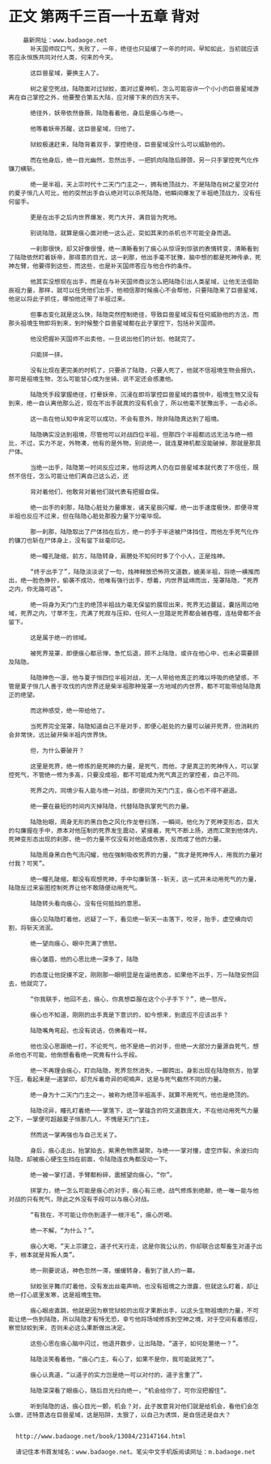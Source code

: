 # 正文 第两千三百一十五章 背对
        最新网址：www.badaoge.net
          补天国师叹口气，失败了，一年，绝径也只延缓了一年的时间，早知如此，当初就应该答应永恒族共同对付人类，何来的今天。
      
          这巨兽星域，要换主人了。
      
          树之星空死战，陆隐面对过狱蛟，面对过夏神机，怎么可能容许一个小小的巨兽星域游离在自己掌控之外，他要整合第五大陆，应对接下来的四方天平。
      
          绝径外，妖帝依然昏厥，陆隐看着他，身后是痕心与绝一。
      
          他等着妖帝苏醒，这巨兽星域，归他了。
      
          狱蛟极速赶来，陆隐背着双手，掌控绝径，巨兽星域没什么可以威胁他的。
      
          而在他身后，绝一目光幽然，忽然出手，一把抓向陆隐后脖颈，另一只手掌控死气化作镰刀横斩。
      
          绝一是半祖，天上宗时代十二天门门主之一，拥有绝顶战力，不是陆隐在树之星空对付的夏子恒几人可比，他的突然出手自认绝对可以杀死陆隐，他瞬间爆发了半祖绝顶战力，没有任何留手。
      
          更是在出手之后内世界爆发，死门大开，满目皆为死地。
      
          别说陆隐，就算是痕心面对绝一这么近，突如其来的杀机也不可能全身而退。
      
          一刹那很快，却又好像很慢，绝一清晰看到了痕心从惊讶到惊骇的表情转变，清晰看到了陆隐依然盯着妖帝，那得意的目光，这一刹那，他出手毫不犹豫，脑中想的都是死神传承，死神左臂，他要得到这些，而这些，也是补天国师答应与他合作的条件。
      
          他其实没想现在出手，而是在与补天国师商议怎么把陆隐引出人类星域，让他无法借助辰祖力量，那样，就可以任凭他们出手，他相信那时候痕心不会帮他，只要陆隐来了巨兽星域，他足以将此子抓住，哪怕他还带了半祖过来。
      
          但事态变化就是这么快，陆隐突然控制绝径，导致巨兽星域没有任何威胁他的方法，而那头祖境生物即将到来，到时候整个巨兽星域都在此子掌控下，包括补天国师。
      
          他没把握补天国师不出卖他，一旦说出他们的计划，他就完了。
      
          只能拼一拼。
      
          没有比现在更完美的时机了，只要杀了陆隐，只要人死了，他就不信祖境生物会报仇，那可是祖境生物，怎么可能甘心成为坐骑，说不定还会感激他。
      
          陆隐凭手段掌握绝径，打晕妖帝，沉浸在即将掌控巨兽星域的喜悦中，祖境生物又没有到来，绝一自认离他那么近，现在不出手就真的没有机会了，所以他毫不犹豫出手，一击必杀。
      
          这一击在他认知中肯定可以成功，不会有意外，除非陆隐真达到了祖境。
      
          陆隐确实没达到祖境，尽管他可以对战四位半祖，但那四个半祖都远远无法与绝一相比，不过，实力不足，外物凑，他有的是外物，别说绝一，就连夏神机都没能破掉，那就是那具尸体。
      
          当绝一出手，陆隐第一时间反应过来，他将这两人仍在巨兽星域本就代表了不信任，既然不信任，怎么可能让他们离自己这么近，还
      
          背对着他们，他敢背对着他们就代表有把握自保。
      
          绝一出手的刹那，陆隐心脏处力量爆发，诸天星辰闪耀，绝一出手速度极快，即便寻常半祖也反应不过来，但在陆隐心脏处那股力量下分毫毕现。
      
          那一刹那，陆隐取出了尸体挡在后方，绝一的手于半途被尸体挡住，而他左手死气化作的镰刀也斩在尸体身上，没有留下丝毫印记。
      
          绝一瞳孔陡缩，前方，陆隐转身，肩膀处不知何时多了个小人，正是烛神。
      
          “终于出手了”，陆隐淡淡说了一句，烛神释放恐怖符文道数，媲美半祖，将绝一横推而出，绝一脸色狰狞，偷袭不成功，他唯有强行出手，想着，内世界延绵而出，笼罩陆隐，“死界之内，你无路可逃”。
      
          绝一将身为天门门主的绝顶半祖战力毫无保留的展现出来，死界无边蔓延，囊括周边地域，死界之内，寸草不生，充满了死寂与压抑，任何人一旦踏足死界都会被吞噬，连枯骨都不会留下。
      
          这是属于绝一的领域。
      
          被死界笼罩，即便痕心都忌惮，急忙后退，顾不上陆隐，或许在他心中，也未必需要顾及陆隐。
      
          陆隐神色一凛，他与夏子恒四位半祖对战，无一人带给他真正的难以呼吸的绝望感，不管是夏子恒几人善于攻伐的内世界还是柴半祖那种笼罩一方地域的内世界，都不可能带给陆隐真正的绝望。
      
          而这种感受，绝一带给他了。
      
          当死界完全笼罩，陆隐知道自己不是对手，即便心脏处的力量可以破开死界，但消耗的会非常快，远比破开柴半祖内世界快。
      
          但，为什么要破开？
      
          这里是死界，绝一修炼的是死神的力量，是死气，而他，才是真正的死神传人，可以掌控死气，不管绝一修为多高，只要没成祖，都不可能成为死气真正的掌控者，自己不同。
      
          死界之内，同境少有人能与绝一对战，即便同为天门门主，痕心也不得不避退。
      
          绝一要在最短的时间内灭掉陆隐，代替陆隐执掌死气的力量。
      
          陆隐抬眼，周身无形的黑白色之风化作龙卷扫荡，一瞬间，他化为了死神变形态，巨大的勾廉握在手中，原本对他压制的死界发生震动，紧接着，死气不断上扬，进而汇聚到他体内，死神变形态出现的刹那，绝一的力量不仅没有对他造成伤害，反而成了他的力量。
      
          陆隐周身黑白色气流闪耀，他在强制吸收死界的力量，“我才是死神传人，用我的力量对付我？可笑”。
      
          绝一瞳孔陡缩，都没有观想死神，手中勾廉斩落--斩天，这一式并未动用死气的力量，陆隐反过来妄图控制死界让他不敢随便动用死气。
      
          陆隐转头看向痕心，没有任何抵挡的意思。
      
          痕心见陆隐盯着他，迟疑了一下，看见绝一斩天一击落下，咬牙，抬手，虚空横向切割，将斩天消泯。
      
          绝一望向痕心，眼中充满了愤怒。
      
          痕心皱眉，他的心思比绝一深多了，陆隐
      
          的态度让他捉摸不定，刚刚那一眼明显是在逼他表态，如果他不出手，万一陆隐安然回去，他就完了。
      
          “你我联手，他回不去，痕心，你真想臣服在这个小子手下？”，绝一怒斥。
      
          痕心也不知道，刚刚的出手真是下意识的，如今想来，到底应不应该出手？
      
          陆隐嘴角弯起，也没有说话，仿佛看戏一样。
      
          他也没心思跟绝一打，不论死气，他不是绝一的对手，但绝一大部分力量源自死气，想杀他也不可能，他倒想看看绝一究竟有什么手段。
      
          绝一不再理会痕心，盯向陆隐，死界忽然消失，一脚跨出，身影出现在陆隐侧方，抬掌下压，看起来是一道掌印，却充斥着奇异的呢喃声，这是与死气截然不同的力量。
      
          绝一身为十二天门门主之一，被称为绝顶半祖高手，就算不用死气，他也是绝顶的。
      
          陆隐诧异，瞳孔盯着绝一一掌落下，这一掌蕴含的符文道数庞大，不在他动用死气力量之下，一掌便可超越夏子恒那几人，不愧是天门门主。
      
          然而这一掌再强也与自己无关了。
      
          身后，痕心走出，抬掌拍去，紫黑色物质凝聚，与绝一一掌对撞，虚空炸裂，余波扫向陆隐，却被痕心硬生生挡在前面，令陆隐连衣角都没动一下。
      
          绝一被一掌打退，手臂都粉碎，震撼望向痕心，“你”。
      
          拼掌力，绝一怎么可能是痕心的对手，痕心有三绝，战气修炼到绝颠，绝一唯一能与他对战的只有死气，除此之外没有手段可以与痕心对战。
      
          “有我在，不可能让你伤到道子一根汗毛”，痕心厉喝。
      
          绝一不解，“为什么？”。
      
          痕心大喝，“天上宗建立，道子代天行走，这是你我公认的，你却联合这帮畜生对道子出手，根本就是背叛人类”。
      
          绝一刚要说话，神色忽然一滞，缓缓转身，看到了骇人的一幕。
      
          狱蛟张牙舞爪盯着他，没有发出丝毫声响，也没有祖境之力泄露，但就这么盯着，却让绝一打心底里发寒，这是祖境生物。
      
          痕心眼皮直跳，他就是因为察觉狱蛟的出现才果断出手，以这头生物祖境的力量，不可能让绝一伤到陆隐，所以陆隐才有恃无恐，幸亏他将场域修炼到空神之境，对于空间有着感应，察觉狱蛟到来，否则未必这么果断做出决定。
      
          这些心思在痕心脑中闪过，他退开数步，让出陆隐，“道子，如何处置绝一？”。
      
          陆隐淡笑看着他，“痕心门主，有心了，如果不是你，我可能就死了”。
      
          痕心认真道，“以道子的实力岂是绝一可以对付的，道子言重了”。
      
          陆隐深深看了眼痕心，随后目光扫向绝一，“机会给你了，可你没把握住”。
      
          听到陆隐的话，痕心目光一颤，机会？对，此子故意背对他们就是给机会，看他们会怎么做，还特意选在巨兽星域，这是陷阱，太狠了，以自己为诱饵，是自信还是自大？
      
      
      http://www.badaoge.net/book/13084/23147164.html
      
      请记住本书首发域名：www.badaoge.net。笔尖中文手机版阅读网址：m.badaoge.net